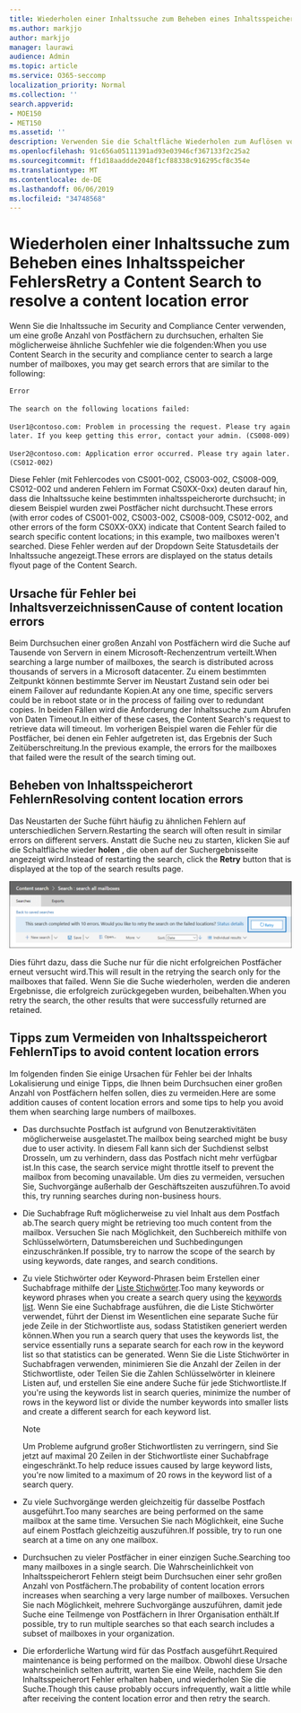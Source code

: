 ```yaml
---
title: Wiederholen einer Inhaltssuche zum Beheben eines Inhaltsspeicher Fehlers
ms.author: markjjo
author: markjjo
manager: laurawi
audience: Admin
ms.topic: article
ms.service: O365-seccomp
localization_priority: Normal
ms.collection: ''
search.appverid:
- MOE150
- MET150
ms.assetid: ''
description: Verwenden Sie die Schaltfläche Wiederholen zum Auflösen von Inhalts suchen mit fehlerhaften Inhaltsverzeichnissen.
ms.openlocfilehash: 91c656a05111391ad93e03946cf367133f2c25a2
ms.sourcegitcommit: ff1d18aaddde2048f1cf88338c916295cf8c354e
ms.translationtype: MT
ms.contentlocale: de-DE
ms.lasthandoff: 06/06/2019
ms.locfileid: "34748568"
---
```

# <a name="retry-a-content-search-to-resolve-a-content-location-error"></a><span data-ttu-id="e9581-103">Wiederholen einer Inhaltssuche zum Beheben eines Inhaltsspeicher Fehlers</span><span class="sxs-lookup"><span data-stu-id="e9581-103">Retry a Content Search to resolve a content location error</span></span>

<span data-ttu-id="e9581-104">Wenn Sie die Inhaltssuche im Security and Compliance Center verwenden, um eine große Anzahl von Postfächern zu durchsuchen, erhalten Sie möglicherweise ähnliche Suchfehler wie die folgenden:</span><span class="sxs-lookup"><span data-stu-id="e9581-104">When you use Content Search in the security and compliance center to search a large number of mailboxes, you may get search errors that are similar to the following:</span></span>

```
Error

The search on the following locations failed:

User1@contoso.com: Problem in processing the request. Please try again later. If you keep getting this error, contact your admin. (CS008-009)

User2@contoso.com: Application error occurred. Please try again later. (CS012-002)
```

<span data-ttu-id="e9581-105">Diese Fehler (mit Fehlercodes von CS001-002, CS003-002, CS008-009, CS012-002 und anderen Fehlern im Format CS0XX-0xx) deuten darauf hin, dass die Inhaltssuche keine bestimmten inhaltsspeicherorte durchsucht; in diesem Beispiel wurden zwei Postfächer nicht durchsucht.</span><span class="sxs-lookup"><span data-stu-id="e9581-105">These errors (with error codes of CS001-002, CS003-002, CS008-009, CS012-002, and other errors of the form CS0XX-0XX) indicate that Content Search failed to search specific content locations; in this example, two mailboxes weren't searched.</span></span> <span data-ttu-id="e9581-106">Diese Fehler werden auf der Dropdown Seite Statusdetails der Inhaltssuche angezeigt.</span><span class="sxs-lookup"><span data-stu-id="e9581-106">These errors are displayed on the status details flyout page of the Content Search.</span></span>

## <a name="cause-of-content-location-errors"></a><span data-ttu-id="e9581-107">Ursache für Fehler bei Inhaltsverzeichnissen</span><span class="sxs-lookup"><span data-stu-id="e9581-107">Cause of content location errors</span></span>

<span data-ttu-id="e9581-108">Beim Durchsuchen einer großen Anzahl von Postfächern wird die Suche auf Tausende von Servern in einem Microsoft-Rechenzentrum verteilt.</span><span class="sxs-lookup"><span data-stu-id="e9581-108">When searching a large number of mailboxes, the search is distributed across thousands of servers in a Microsoft datacenter.</span></span> <span data-ttu-id="e9581-109">Zu einem bestimmten Zeitpunkt können bestimmte Server im Neustart Zustand sein oder bei einem Failover auf redundante Kopien.</span><span class="sxs-lookup"><span data-stu-id="e9581-109">At any one time, specific servers could be in reboot state or in the process of failing over to redundant copies.</span></span> <span data-ttu-id="e9581-110">In beiden Fällen wird die Anforderung der Inhaltssuche zum Abrufen von Daten Timeout.</span><span class="sxs-lookup"><span data-stu-id="e9581-110">In either of these cases, the Content Search's request to retrieve data will timeout.</span></span> <span data-ttu-id="e9581-111">Im vorherigen Beispiel waren die Fehler für die Postfächer, bei denen ein Fehler aufgetreten ist, das Ergebnis der Such Zeitüberschreitung.</span><span class="sxs-lookup"><span data-stu-id="e9581-111">In the previous example, the errors for the mailboxes that failed were the result of the search timing out.</span></span>

## <a name="resolving-content-location-errors"></a><span data-ttu-id="e9581-112">Beheben von Inhaltsspeicherort Fehlern</span><span class="sxs-lookup"><span data-stu-id="e9581-112">Resolving content location errors</span></span>

<span data-ttu-id="e9581-113">Das Neustarten der Suche führt häufig zu ähnlichen Fehlern auf unterschiedlichen Servern.</span><span class="sxs-lookup"><span data-stu-id="e9581-113">Restarting the search will often result in similar errors on different servers.</span></span> <span data-ttu-id="e9581-114">Anstatt die Suche neu zu starten, klicken Sie auf die Schaltfläche wieder **holen** , die oben auf der Suchergebnisseite angezeigt wird.</span><span class="sxs-lookup"><span data-stu-id="e9581-114">Instead of restarting the search, click the **Retry** button that is displayed at the top of the search results page.</span></span>

![Klicken Sie auf die Schaltfläche wiederholen, um Fehler des Inhaltsspeichers zu beheben](media/retrycontentsearch3.png)

<span data-ttu-id="e9581-116">Dies führt dazu, dass die Suche nur für die nicht erfolgreichen Postfächer erneut versucht wird.</span><span class="sxs-lookup"><span data-stu-id="e9581-116">This will result in the retrying the search only for the mailboxes that failed.</span></span> <span data-ttu-id="e9581-117">Wenn Sie die Suche wiederholen, werden die anderen Ergebnisse, die erfolgreich zurückgegeben wurden, beibehalten.</span><span class="sxs-lookup"><span data-stu-id="e9581-117">When you retry the search, the other results that were successfully returned are retained.</span></span>

## <a name="tips-to-avoid-content-location-errors"></a><span data-ttu-id="e9581-118">Tipps zum Vermeiden von Inhaltsspeicherort Fehlern</span><span class="sxs-lookup"><span data-stu-id="e9581-118">Tips to avoid content location errors</span></span>

<span data-ttu-id="e9581-119">Im folgenden finden Sie einige Ursachen für Fehler bei der Inhalts Lokalisierung und einige Tipps, die Ihnen beim Durchsuchen einer großen Anzahl von Postfächern helfen sollen, dies zu vermeiden.</span><span class="sxs-lookup"><span data-stu-id="e9581-119">Here are some addition causes of content location errors and some tips to help you avoid them when searching large numbers of mailboxes.</span></span>

- <span data-ttu-id="e9581-120">Das durchsuchte Postfach ist aufgrund von Benutzeraktivitäten möglicherweise ausgelastet.</span><span class="sxs-lookup"><span data-stu-id="e9581-120">The mailbox being searched might be busy due to user activity.</span></span> <span data-ttu-id="e9581-121">In diesem Fall kann sich der Suchdienst selbst Drosseln, um zu verhindern, dass das Postfach nicht mehr verfügbar ist.</span><span class="sxs-lookup"><span data-stu-id="e9581-121">In this case, the search service might throttle itself to prevent the mailbox from becoming unavailable.</span></span> <span data-ttu-id="e9581-122">Um dies zu vermeiden, versuchen Sie, Suchvorgänge außerhalb der Geschäftszeiten auszuführen.</span><span class="sxs-lookup"><span data-stu-id="e9581-122">To avoid this, try running searches during non-business hours.</span></span>

- <span data-ttu-id="e9581-123">Die Suchabfrage Ruft möglicherweise zu viel Inhalt aus dem Postfach ab.</span><span class="sxs-lookup"><span data-stu-id="e9581-123">The search query might be retrieving too much content from the mailbox.</span></span> <span data-ttu-id="e9581-124">Versuchen Sie nach Möglichkeit, den Suchbereich mithilfe von Schlüsselwörtern, Datumsbereichen und Suchbedingungen einzuschränken.</span><span class="sxs-lookup"><span data-stu-id="e9581-124">If possible, try to narrow the scope of the search by using keywords, date ranges, and search conditions.</span></span>

- <span data-ttu-id="e9581-125">Zu viele Stichwörter oder Keyword-Phrasen beim Erstellen einer Suchabfrage mithilfe der [Liste Stichwörter](view-keyword-statistics-for-content-search.md#get-keyword-statistics-for-content-searches).</span><span class="sxs-lookup"><span data-stu-id="e9581-125">Too many keywords or keyword phrases when you create a search query using the [keywords list](view-keyword-statistics-for-content-search.md#get-keyword-statistics-for-content-searches).</span></span> <span data-ttu-id="e9581-126">Wenn Sie eine Suchabfrage ausführen, die die Liste Stichwörter verwendet, führt der Dienst im Wesentlichen eine separate Suche für jede Zeile in der Stichwortliste aus, sodass Statistiken generiert werden können.</span><span class="sxs-lookup"><span data-stu-id="e9581-126">When you run a search query that uses the keywords list, the service essentially runs a separate search for each row in the keyword list so that statistics can be generated.</span></span> <span data-ttu-id="e9581-127">Wenn Sie die Liste Stichwörter in Suchabfragen verwenden, minimieren Sie die Anzahl der Zeilen in der Stichwortliste, oder Teilen Sie die Zahlen Schlüsselwörter in kleinere Listen auf, und erstellen Sie eine andere Suche für jede Stichwortliste.</span><span class="sxs-lookup"><span data-stu-id="e9581-127">If you're using the keywords list in search queries, minimize the number of rows in the keyword list or divide the number keywords into smaller lists and create a different search for each keyword list.</span></span>

  > [!NOTE]
  > <span data-ttu-id="e9581-128">Um Probleme aufgrund großer Stichwortlisten zu verringern, sind Sie jetzt auf maximal 20 Zeilen in der Stichwortliste einer Suchabfrage eingeschränkt.</span><span class="sxs-lookup"><span data-stu-id="e9581-128">To help reduce issues caused by large keyword lists, you're now limited to a maximum of 20 rows in the keyword list of a search query.</span></span>

- <span data-ttu-id="e9581-129">Zu viele Suchvorgänge werden gleichzeitig für dasselbe Postfach ausgeführt.</span><span class="sxs-lookup"><span data-stu-id="e9581-129">Too many searches are being performed on the same mailbox at the same time.</span></span> <span data-ttu-id="e9581-130">Versuchen Sie nach Möglichkeit, eine Suche auf einem Postfach gleichzeitig auszuführen.</span><span class="sxs-lookup"><span data-stu-id="e9581-130">If possible, try to run one search at a time on any one mailbox.</span></span>

- <span data-ttu-id="e9581-131">Durchsuchen zu vieler Postfächer in einer einzigen Suche.</span><span class="sxs-lookup"><span data-stu-id="e9581-131">Searching too many mailboxes in a single search.</span></span> <span data-ttu-id="e9581-132">Die Wahrscheinlichkeit von Inhaltsspeicherort Fehlern steigt beim Durchsuchen einer sehr großen Anzahl von Postfächern.</span><span class="sxs-lookup"><span data-stu-id="e9581-132">The probability of content location errors increases when searching a very large number of mailboxes.</span></span> <span data-ttu-id="e9581-133">Versuchen Sie nach Möglichkeit, mehrere Suchvorgänge auszuführen, damit jede Suche eine Teilmenge von Postfächern in Ihrer Organisation enthält.</span><span class="sxs-lookup"><span data-stu-id="e9581-133">If possible, try to run multiple searches so that each search includes a subset of  mailboxes in your organization.</span></span>

- <span data-ttu-id="e9581-134">Die erforderliche Wartung wird für das Postfach ausgeführt.</span><span class="sxs-lookup"><span data-stu-id="e9581-134">Required maintenance is being performed on the mailbox.</span></span> <span data-ttu-id="e9581-135">Obwohl diese Ursache wahrscheinlich selten auftritt, warten Sie eine Weile, nachdem Sie den Inhaltsspeicherort Fehler erhalten haben, und wiederholen Sie die Suche.</span><span class="sxs-lookup"><span data-stu-id="e9581-135">Though this cause probably occurs infrequently, wait a little while after receiving the content location error and then retry the search.</span></span>
